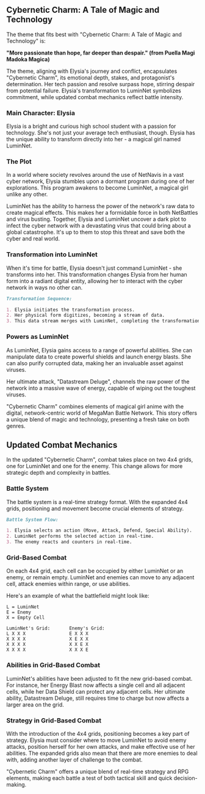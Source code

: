## Cybernetic Charm: A Tale of Magic and Technology

The theme that fits best with "Cybernetic Charm: A Tale of Magic and Technology" is:

**"More passionate than hope, far deeper than despair." (from Puella Magi Madoka Magica)**

The theme, aligning with Elysia's journey and conflict, encapsulates "Cybernetic Charm", its emotional depth, stakes, and protagonist's determination. Her tech passion and resolve surpass hope, stirring despair from potential failure. Elysia's transformation to LuminNet symbolizes commitment, while updated combat mechanics reflect battle intensity.

### Main Character: Elysia

Elysia is a bright and curious high school student with a passion for technology. She's not just your average tech enthusiast, though. Elysia has the unique ability to transform directly into her - a magical girl named LuminNet.

### The Plot

In a world where society revolves around the use of NetNavis in a vast cyber network, Elysia stumbles upon a dormant program during one of her explorations. This program awakens to become LuminNet, a magical girl unlike any other.

LuminNet has the ability to harness the power of the network's raw data to create magical effects. This makes her a formidable force in both NetBattles and virus busting. Together, Elysia and LuminNet uncover a dark plot to infect the cyber network with a devastating virus that could bring about a global catastrophe. It's up to them to stop this threat and save both the cyber and real world.

### Transformation into LuminNet

When it's time for battle, Elysia doesn't just command LuminNet - she transforms into her. This transformation changes Elysia from her human form into a radiant digital entity, allowing her to interact with the cyber network in ways no other can.

```markdown
Transformation Sequence:

1. Elysia initiates the transformation process.
2. Her physical form digitizes, becoming a stream of data.
3. This data stream merges with LuminNet, completing the transformation.
```

### Powers as LuminNet

As LuminNet, Elysia gains access to a range of powerful abilities. She can manipulate data to create powerful shields and launch energy blasts. She can also purify corrupted data, making her an invaluable asset against viruses.

Her ultimate attack, "Datastream Deluge", channels the raw power of the network into a massive wave of energy, capable of wiping out the toughest viruses.

"Cybernetic Charm" combines elements of magical girl anime with the digital, network-centric world of MegaMan Battle Network. This story offers a unique blend of magic and technology, presenting a fresh take on both genres.

## Updated Combat Mechanics

In the updated "Cybernetic Charm", combat takes place on two 4x4 grids, one for LuminNet and one for the enemy. This change allows for more strategic depth and complexity in battles.

### Battle System

The battle system is a real-time strategy format. With the expanded 4x4 grids, positioning and movement become crucial elements of strategy.

```markdown
Battle System Flow:

1. Elysia selects an action (Move, Attack, Defend, Special Ability).
2. LuminNet performs the selected action in real-time.
3. The enemy reacts and counters in real-time.
```

### Grid-Based Combat

On each 4x4 grid, each cell can be occupied by either LuminNet or an enemy, or remain empty. LuminNet and enemies can move to any adjacent cell, attack enemies within range, or use abilities.

Here's an example of what the battlefield might look like:

```
L = LuminNet
E = Enemy
X = Empty Cell

LuminNet's Grid:       Enemy's Grid:
L X X X                E X X X
X X X X                X E X X
X X X X                X X E X
X X X X                X X X E
```

### Abilities in Grid-Based Combat

LuminNet's abilities have been adjusted to fit the new grid-based combat. For instance, her Energy Blast now affects a single cell and all adjacent cells, while her Data Shield can protect any adjacent cells. Her ultimate ability, Datastream Deluge, still requires time to charge but now affects a larger area on the grid.

### Strategy in Grid-Based Combat

With the introduction of the 4x4 grids, positioning becomes a key part of strategy. Elysia must consider where to move LuminNet to avoid enemy attacks, position herself for her own attacks, and make effective use of her abilities. The expanded grids also mean that there are more enemies to deal with, adding another layer of challenge to the combat.

"Cybernetic Charm" offers a unique blend of real-time strategy and RPG elements, making each battle a test of both tactical skill and quick decision-making.
